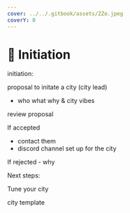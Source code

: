 ```yaml
---
cover: ../../.gitbook/assets/ZZo.jpeg
coverY: 0
---
```


# 🏁 Initiation

initiation:&#x20;

proposal to initate a city (city lead)

* who what why & city vibes

review proposal

If accepted&#x20;

* contact them
* discord channel set up for the city

If rejected - why&#x20;



Next steps:

Tune your city

city template&#x20;



